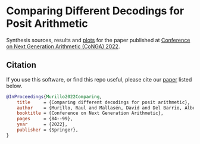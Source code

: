 # Comparing Different Decodings for Posit Arithmetic

Synthesis sources, results and [plots](figs) for the paper published at [Conference on Next Generation Arithmetic (CoNGA) 2022](https://www.sc-asia.org/conga/).

## Citation 
If you use this software, or find this repo useful, please cite our [paper](https://doi.org/10.1007/978-3-031-09779-9_6) listed below.

```bib
@InProceedings{Murillo2022Comparing,
    title     = {Comparing different decodings for posit arithmetic},
    author    = {Murillo, Raul and Mallasén, David and Del Barrio, Alberto A. and Botella, Guillermo},
    booktitle = {Conference on Next Generation Arithmetic},
    pages     = {84--99},
    year      = {2022},
    publisher = {Springer},
}
```
